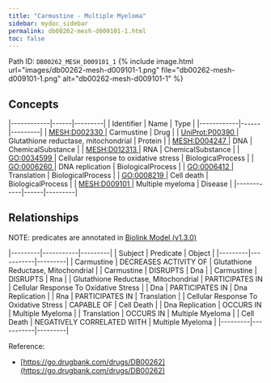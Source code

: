 ```yaml
---
title: "Carmustine - Multiple Myeloma"
sidebar: mydoc_sidebar
permalink: db00262-mesh-d009101-1.html
toc: false 
---
```



Path ID: `DB00262_MESH_D009101_1`
{% include image.html url="images/db00262-mesh-d009101-1.png" file="db00262-mesh-d009101-1.png" alt="db00262-mesh-d009101-1" %}

## Concepts

|------------|------|---------|
| Identifier | Name | Type    |
|------------|------|---------|
| <a href="https://identifiers.org/MESH:D002330">MESH:D002330 </a> | Carmustine | Drug |
| <a href="https://identifiers.org/UniProt:P00390">UniProt:P00390 </a> | Glutathione reductase, mitochondrial | Protein |
| <a href="https://identifiers.org/MESH:D004247">MESH:D004247 </a> | DNA | ChemicalSubstance |
| <a href="https://identifiers.org/MESH:D012313">MESH:D012313 </a> | RNA | ChemicalSubstance |
| <a href="https://identifiers.org/GO:0034599">GO:0034599 </a> | Cellular response to oxidative stress | BiologicalProcess |
| <a href="https://identifiers.org/GO:0006260">GO:0006260 </a> | DNA replication | BiologicalProcess |
| <a href="https://identifiers.org/GO:0006412">GO:0006412 </a> | Translation | BiologicalProcess |
| <a href="https://identifiers.org/GO:0008219">GO:0008219 </a> | Cell death | BiologicalProcess |
| <a href="https://identifiers.org/MESH:D009101">MESH:D009101 </a> | Multiple myeloma | Disease |
|------------|------|---------|

## Relationships


NOTE: predicates are annotated in <a href="https://github.com/biolink/biolink-model/releases/tag/v1.3.0">Biolink Model (v1.3.0)</a>

|---------|-----------|---------|
| Subject | Predicate | Object  |
|---------|-----------|---------|
| Carmustine | DECREASES ACTIVITY OF | Glutathione Reductase, Mitochondrial |
| Carmustine | DISRUPTS | Dna |
| Carmustine | DISRUPTS | Rna |
| Glutathione Reductase, Mitochondrial | PARTICIPATES IN | Cellular Response To Oxidative Stress |
| Dna | PARTICIPATES IN | Dna Replication |
| Rna | PARTICIPATES IN | Translation |
| Cellular Response To Oxidative Stress | CAPABLE OF | Cell Death |
| Dna Replication | OCCURS IN | Multiple Myeloma |
| Translation | OCCURS IN | Multiple Myeloma |
| Cell Death | NEGATIVELY CORRELATED WITH | Multiple Myeloma |
|---------|-----------|---------|

Reference: 
  - [https://go.drugbank.com/drugs/DB00262](https://go.drugbank.com/drugs/DB00262)
